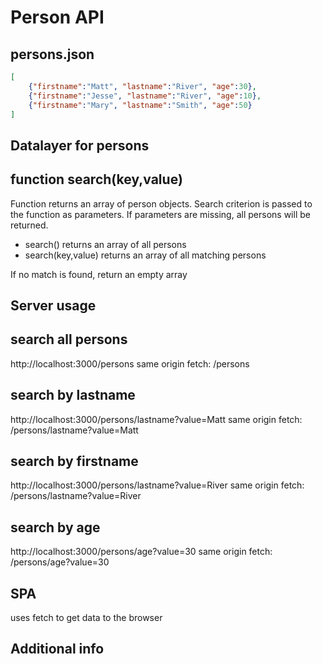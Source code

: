# Person API

## persons.json
```json
[
    {"firstname":"Matt", "lastname":"River", "age":30},
    {"firstname":"Jesse", "lastname":"River", "age":10},
    {"firstname":"Mary", "lastname":"Smith", "age":50}
]
```

## Datalayer for persons

## function **search(key,value)**

Function returns an array of person objects. Search criterion is passed to the function as parameters. If parameters are missing, all persons will be returned.

- search() returns an array of all persons
- search(key,value) returns an array of all matching persons

If no match is found, return an empty array

## Server usage 

## search all persons
http://localhost:3000/persons
same origin fetch: /persons

## search by lastname
http://localhost:3000/persons/lastname?value=Matt
same origin fetch: /persons/lastname?value=Matt

## search by firstname
http://localhost:3000/persons/lastname?value=River
same origin fetch: /persons/lastname?value=River

## search by age
http://localhost:3000/persons/age?value=30
same origin fetch: /persons/age?value=30


## SPA
uses fetch to get data to the browser

## Additional info 
